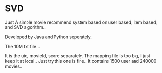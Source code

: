 # SVD

Just A simple movie recommend system based on user based, item based, and SVD algorithm..

Developed by Java and Python seperately.

The 10M txt file...

It is the uid, movieId, score separately. The mapping file is too big, I just keep it at local.. Just try this one is fine.. It contains 1500 user and 240000 movies..
